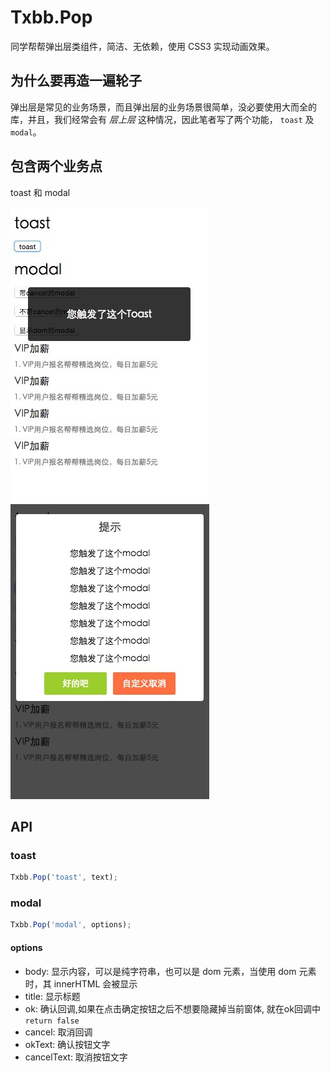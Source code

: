 # Txbb.Pop
同学帮帮弹出层类组件，简洁、无依赖，使用 CSS3 实现动画效果。

## 为什么要再造一遍轮子
弹出层是常见的业务场景，而且弹出层的业务场景很简单，没必要使用大而全的库，并且，我们经常会有 *层上层* 这种情况，因此笔者写了两个功能， `toast` 及 `modal`。

## 包含两个业务点
toast 和 modal

![](test/toast.jpg)
![](test/modal.png)

## API
### toast
```javascript
Txbb.Pop('toast', text);
```

### modal
```javascript
Txbb.Pop('modal', options);
```

#### options
- body: 显示内容，可以是纯字符串，也可以是 dom 元素，当使用 dom 元素时，其 innerHTML 会被显示
- title: 显示标题
- ok: 确认回调,如果在点击确定按钮之后不想要隐藏掉当前窗体, 就在ok回调中 `return false`
- cancel: 取消回调
- okText: 确认按钮文字
- cancelText: 取消按钮文字
